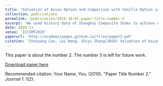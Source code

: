 ```yaml
---
title: "Valuation of Asian Option and Comparison with Vanilla Option in China Market"
collection: publications
permalink: /publication/2010-10-01-paper-title-number-2
excerpt: 'We used history data of Shanghai Composite Index to achieve necessary parameters and apply Black-Scholes model to price the Asian option.'
date: 2020-11
venue: 'ICCSMT2020'
paperurl: 'http://academicpages.github.io/files/paper2.pdf'
citation: 'Chunyang Cao, Lei Wang, Shiyi Zhang(2020) Valuation of Asian Option and Comparison with Vanilla Option in China Market. ICCSMT2020'
---
```

This paper is about the number 2. The number 3 is left for future work.

[Download paper here](http://academicpages.github.io/files/paper2.pdf)

Recommended citation: Your Name, You. (2010). "Paper Title Number 2." <i>Journal 1</i>. 1(2).
